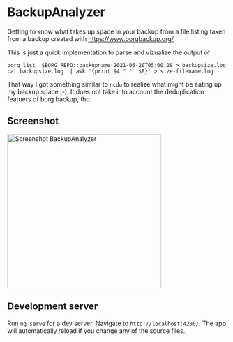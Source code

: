 # BackupAnalyzer

Getting to know what takes up space in your backup from a file listing taken from a backup created with https://www.borgbackup.org/

This is just a quick implementation to parse and vizualize the output of 

```
borg list  $BORG_REPO::backupname-2021-06-20T05:00:28 > backupsize.log 
cat backupsize.log  | awk '{print $4 " "  $8}' > size-filename.log
```

That way I got something similar to `ncdu` to realize what might be eating up my backup space ;-). It does not take into account the deduplication featuers of borg backup, tho.

## Screenshot

<img width="353" alt="Screenshot BackupAnalyzer" src="https://user-images.githubusercontent.com/37251/123536799-aca59e00-d72c-11eb-8d6e-39440ee9611d.png">



## Development server

Run `ng serve` for a dev server. Navigate to `http://localhost:4200/`. The app will automatically reload if you change any of the source files.
